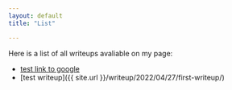 ```yaml
---
layout: default
title: "List"

---
```


Here is a list of all writeups avaliable on my page:
- [test link to google](https://google.com/)
- [test writeup]({{ site.url }}/writeup/2022/04/27/first-writeup/)